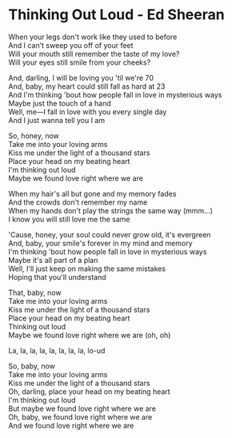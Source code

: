 # Thinking Out Loud - Ed Sheeran

When your legs don't work like they used to before\
And I can't sweep you off of your feet\
Will your mouth still remember the taste of my love?\
Will your eyes still smile from your cheeks?

And, darling, I will be loving you 'til we're 70\
And, baby, my heart could still fall as hard at 23\
And I'm thinking 'bout how people fall in love in mysterious ways\
Maybe just the touch of a hand\
Well, me—I fall in love with you every single day\
And I just wanna tell you I am

So, honey, now\
Take me into your loving arms\
Kiss me under the light of a thousand stars\
Place your head on my beating heart\
I'm thinking out loud\
Maybe we found love right where we are

When my hair's all but gone and my memory fades\
And the crowds don't remember my name\
When my hands don't play the strings the same way (mmm...)\
I know you will still love me the same

'Cause, honey, your soul could never grow old, it's evergreen\
And, baby, your smile's forever in my mind and memory\
I'm thinking 'bout how people fall in love in mysterious ways\
Maybe it's all part of a plan\
Well, I'll just keep on making the same mistakes\
Hoping that you'll understand

That, baby, now\
Take me into your loving arms\
Kiss me under the light of a thousand stars\
Place your head on my beating heart\
Thinking out loud\
Maybe we found love right where we are (oh, oh)

La, la, la, la, la, la, la, la, lo-ud

So, baby, now\
Take me into your loving arms\
Kiss me under the light of a thousand stars\
Oh, darling, place your head on my beating heart\
I'm thinking out loud\
But maybe we found love right where we are\
Oh, baby, we found love right where we are\
And we found love right where we are